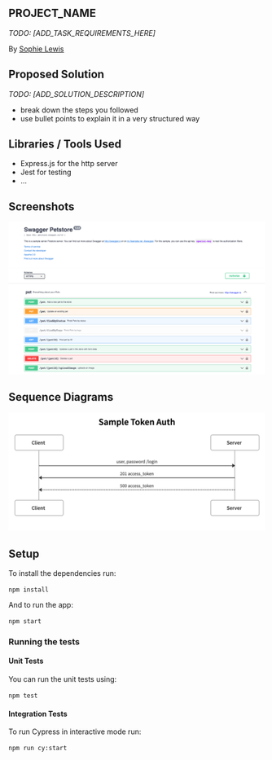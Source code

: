 ## PROJECT_NAME

*TODO: [ADD_TASK_REQUIREMENTS_HERE]*

By [Sophie Lewis](mailto:sophie@codewithdragos.com)

## Proposed Solution

*TODO: [ADD_SOLUTION_DESCRIPTION]*
- break down the steps you followed
- use bullet points to explain it in a very structured way

## Libraries / Tools Used

- Express.js for the http server
- Jest for testing
- ...

## Screenshots
![Swagger File](screens/swagger_demo.png "Swagger Demo")

## Sequence Diagrams
![Sequence Diagram](screens/token_auth_sequence.png "Sequence Diagram")


## Setup

To install the dependencies run:

`npm install`

And to run the app:

`npm start`


### Running the tests

#### Unit Tests

You can run the unit tests using:

`npm test`

#### Integration Tests

To run Cypress in interactive mode run:

`npm run cy:start`




